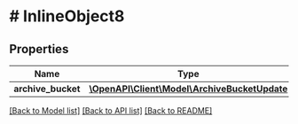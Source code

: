# # InlineObject8

## Properties

Name | Type | Description | Notes
------------ | ------------- | ------------- | -------------
**archive_bucket** | [**\OpenAPI\Client\Model\ArchiveBucketUpdate**](ArchiveBucketUpdate.md) |  | [optional]

[[Back to Model list]](../../README.md#models) [[Back to API list]](../../README.md#endpoints) [[Back to README]](../../README.md)
